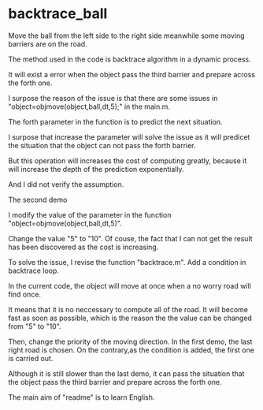 # backtrace_ball

Move the ball from the left side to the right side meanwhile some moving barriers are on the road.

The method used in the code is backtrace algorithm in a dynamic process.

It will exist a error when the object pass the third barrier and prepare across the forth one.

I surpose the reason of the issue is that there are some issues in "object=objmove(object,ball,dt,5);" in the main.m.

The forth parameter in the function is to predict the next situation.

I surpose that increase the parameter will solve the issue as it will predicet the situation that the object can not pass the forth barrier.

But this operation will increases the cost of computing greatly, because it will increase the depth of the prediction exponentially.

And I did not verify the assumption.


The second demo

I modify the value of the parameter in the function "object=objmove(object,ball,dt,5)".

Change the value "5" to "10". Of couse, the fact that I can not get the result has been discovered as the cost is increasing.

To solve the issue, I revise the function "backtrace.m". Add a condition in backtrace loop. 

In the current code, the object will move at once when a no worry road will find once.

It means that it is no neccessary to compute all of the road. It will become fast as soon as possible, which is the reason the the value can be changed from "5" to "10".

Then, change the priority of the moving direction. In the  first demo, the last right road is chosen. On the contrary,as the condition is added, the first one is carried out.

Although it is still slower than the last demo, it can pass the situation that the object pass the third barrier and prepare across the forth one.


The main aim of "readme" is to learn English.
